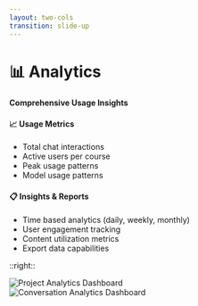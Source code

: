 ```yaml
---
layout: two-cols
transition: slide-up
---
```


<ThemeToggle />

# <span class="slide-title">📊 Analytics</span>

<div class="pr-6">
  <h4 class="montserrat-paragraph text-base font-bold text-purple-700 dark:text-purple-200 mb-6">
    Comprehensive Usage Insights
  </h4>
  
  <!-- Usage Metrics -->
  <div class="mb-6">
    <h4 class="montserrat-paragraph text-sm font-semibold text-blue-700 dark:text-blue-200 mb-3 flex items-center gap-2">
      <span class="text-blue-500">📈</span> Usage Metrics
    </h4>
    <ul class="space-y-2 text-sm">
      <li class="flex items-center gap-2">
        <span class="w-1.5 h-1.5 bg-green-500 rounded-full"></span>
        <span class="montserrat-paragraph text-gray-700 dark:text-gray-300">Total chat interactions</span>
      </li>
      <li class="flex items-center gap-2">
        <span class="w-1.5 h-1.5 bg-green-500 rounded-full"></span>
        <span class="montserrat-paragraph text-gray-700 dark:text-gray-300">Active users per course</span>
      </li>
      <li class="flex items-center gap-2">
        <span class="w-1.5 h-1.5 bg-green-500 rounded-full"></span>
        <span class="montserrat-paragraph text-gray-700 dark:text-gray-300">Peak usage patterns</span>
      </li>
      <li class="flex items-center gap-2">
        <span class="w-1.5 h-1.5 bg-green-500 rounded-full"></span>
        <span class="montserrat-paragraph text-gray-700 dark:text-gray-300">Model usage patterns</span>
      </li>
    </ul>
  </div>

  <!-- Insights & Reports -->
  <div>
    <h4 class="montserrat-paragraph text-sm font-semibold text-purple-700 dark:text-purple-200 mb-3 flex items-center gap-2">
      <span class="text-purple-500">📋</span> Insights & Reports
    </h4>
    <ul class="space-y-2 text-sm">
      <li class="flex items-center gap-2">
        <span class="w-1.5 h-1.5 bg-green-500 rounded-full"></span>
        <span class="montserrat-paragraph text-gray-700 dark:text-gray-300">Time based analytics (daily, weekly, monthly)</span>
      </li>
      <li class="flex items-center gap-2">
        <span class="w-1.5 h-1.5 bg-green-500 rounded-full"></span>
        <span class="montserrat-paragraph text-gray-700 dark:text-gray-300">User engagement tracking</span>
      </li>
      <li class="flex items-center gap-2">
        <span class="w-1.5 h-1.5 bg-green-500 rounded-full"></span>
        <span class="montserrat-paragraph text-gray-700 dark:text-gray-300">Content utilization metrics</span>
      </li>
      <li class="flex items-center gap-2">
        <span class="w-1.5 h-1.5 bg-green-500 rounded-full"></span>
        <span class="montserrat-paragraph text-gray-700 dark:text-gray-300">Export data capabilities</span>
      </li>
    </ul>
  </div>
</div>

::right::

<!-- Analytics Screenshots -->
<div class="h-full w-full flex items-center justify-center">
  <div class="h-full flex flex-col justify-center space-y-2">
    <div class="flex justify-center">
      <img src="/images/project_analysis.png" alt="Project Analytics Dashboard" class="w-[800px] rounded-lg shadow-lg" />
    </div>
    <div class="flex justify-center">
      <img src="/images/conversation_analysis.png" alt="Conversation Analytics Dashboard" class="w-[800px] rounded-lg shadow-lg" />
    </div>
  </div>
</div>

<!--
Analytics dashboard slide:
- Usage metrics for comprehensive tracking
- Chatbot performance monitoring with accuracy and satisfaction scores
- Insights and automated reports for educators
Using project_analysis.png and conversation_analysis.png screenshots
--> 